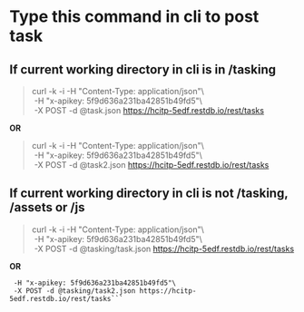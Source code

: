 # Type this command in cli to post task

## If current working directory in cli is in /tasking

> curl -k -i -H "Content-Type: application/json"\\<br>
> &nbsp;-H "x-apikey: 5f9d636a231ba42851b49fd5"\\<br>
> &nbsp;-X POST -d @task.json https://hcitp-5edf.restdb.io/rest/tasks

**OR**

> curl -k -i -H "Content-Type: application/json"\\<br>
> &nbsp;-H "x-apikey: 5f9d636a231ba42851b49fd5"\\<br>
> &nbsp;-X POST -d @task2.json https://hcitp-5edf.restdb.io/rest/tasks

## If current working directory in cli is not /tasking, /assets or /js

> curl -k -i -H "Content-Type: application/json"\\<br>
> &nbsp;-H "x-apikey: 5f9d636a231ba42851b49fd5"\\<br>
> &nbsp;-X POST -d @tasking/task.json https://hcitp-5edf.restdb.io/rest/tasks

**OR**

```curl -k -i -H "Content-Type: application/json"\
 -H "x-apikey: 5f9d636a231ba42851b49fd5"\
 -X POST -d @tasking/task2.json https://hcitp-5edf.restdb.io/rest/tasks```
